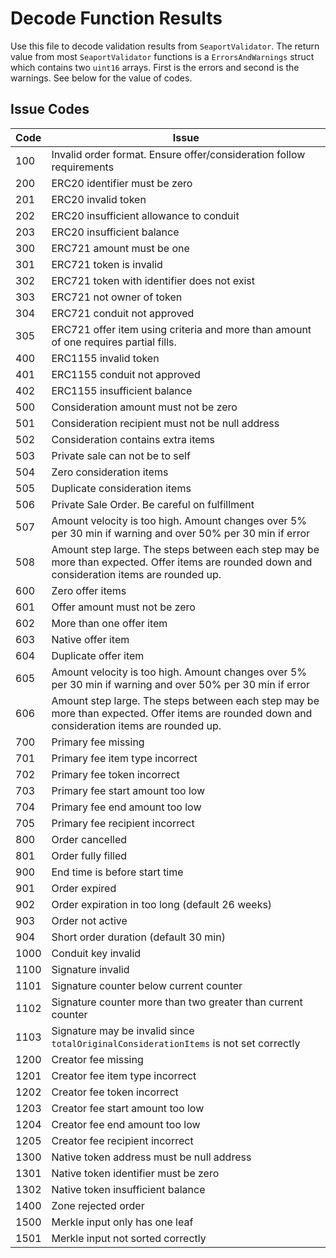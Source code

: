 # Decode Function Results
Use this file to decode validation results from `SeaportValidator`. The return value from most `SeaportValidator` functions is a `ErrorsAndWarnings` struct which contains two `uint16` arrays. First is the errors and second is the warnings. See below for the value of codes.

## Issue Codes
| Code | Issue |
| - | ----------- |
| 100 | Invalid order format. Ensure offer/consideration follow requirements |
| 200 | ERC20 identifier must be zero |
| 201 | ERC20 invalid token |
| 202 | ERC20 insufficient allowance to conduit |
| 203 | ERC20 insufficient balance |
| 300 | ERC721 amount must be one |
| 301 | ERC721 token is invalid |
| 302 | ERC721 token with identifier does not exist |
| 303 | ERC721 not owner of token |
| 304 | ERC721 conduit not approved |
| 305 | ERC721 offer item using criteria and more than amount of one requires partial fills. |
| 400 | ERC1155 invalid token |
| 401 | ERC1155 conduit not approved |
| 402 | ERC1155 insufficient balance |
| 500 | Consideration amount must not be zero |
| 501 | Consideration recipient must not be null address |
| 502 | Consideration contains extra items |
| 503 | Private sale can not be to self |
| 504 | Zero consideration items |
| 505 | Duplicate consideration items |
| 506 | Private Sale Order. Be careful on fulfillment |
| 507 | Amount velocity is too high. Amount changes over 5% per 30 min if warning and over 50% per 30 min if error |
| 508 | Amount step large. The steps between each step may be more than expected. Offer items are rounded down and consideration items are rounded up. |
| 600 | Zero offer items |
| 601 | Offer amount must not be zero |
| 602 | More than one offer item |
| 603 | Native offer item |
| 604 | Duplicate offer item |
| 605 | Amount velocity is too high. Amount changes over 5% per 30 min if warning and over 50% per 30 min if error |
| 606 | Amount step large. The steps between each step may be more than expected. Offer items are rounded down and consideration items are rounded up. |
| 700 | Primary fee missing |
| 701 | Primary fee item type incorrect |
| 702 | Primary fee token incorrect |
| 703 | Primary fee start amount too low |
| 704 | Primary fee end amount too low |
| 705 | Primary fee recipient incorrect |
| 800 | Order cancelled |
| 801 | Order fully filled |
| 900 | End time is before start time |
| 901 | Order expired |
| 902 | Order expiration in too long (default 26 weeks) |
| 903 | Order not active |
| 904 | Short order duration (default 30 min) |
| 1000 | Conduit key invalid |
| 1100 | Signature invalid |
| 1101 | Signature counter below current counter |
| 1102 | Signature counter more than two greater than current counter |
| 1103 | Signature may be invalid since `totalOriginalConsiderationItems` is not set correctly |
| 1200 | Creator fee missing |
| 1201 | Creator fee item type incorrect |
| 1202 | Creator fee token incorrect |
| 1203 | Creator fee start amount too low |
| 1204 | Creator fee end amount too low |
| 1205 | Creator fee recipient incorrect |
| 1300 | Native token address must be null address |
| 1301 | Native token identifier must be zero |
| 1302 | Native token insufficient balance |
| 1400 | Zone rejected order |
| 1500 | Merkle input only has one leaf |
| 1501 | Merkle input not sorted correctly |